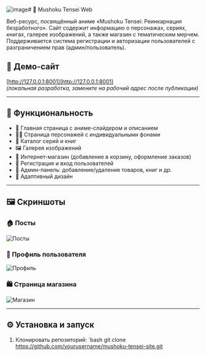 ![image](https://github.com/user-attachments/assets/b3a9974d-8e1c-4c76-a8c8-aac98cf4356e)# 🌟 Mushoku Tensei Web

Веб-ресурс, посвящённый аниме «Mushoku Tensei: Реинкарнация безработного». Сайт содержит информацию о персонажах, сериях, книгах, галерее изображений, а также магазин с тематическим мерчем. Поддерживается система регистрации и авторизации пользователей с разграничением прав (админ/пользователь).

## 🔗 Демо-сайт

[http://127.0.0.1:8001](http://127.0.0.1:8001)  
*(локальная разработка, замените на рабочий адрес после публикации)*

---

## 🧩 Функциональность

- 📌 Главная страница с аниме-слайдером и описанием
- 🧙‍♂️ Страница персонажей с индивидуальными фонами
- 📖 Каталог серий и книг
- 🖼️ Галерея изображений
- 🛒 Интернет-магазин (добавление в корзину, оформление заказов)
- 🔐 Регистрация и вход пользователей
- 👑 Админ-панель: добавление/удаление товаров, книг и др.
- 📱 Адаптивный дизайн

---

## 🖼️ Скриншоты

### 🏠 Посты
![Посты]([./screenshots/home.png](https://sun9-63.userapi.com/s/v1/if2/KupQ0WaiJpCA4DsSy5uxFLXEL7Qb7ZUgELcLEZ9TjoLFcWeRdlWXbz4EuGfp43As7Nri1Im8KrCUZEj35uWv-VUU.jpg?quality=95&as=32x27,48x40,72x60,108x91,160x134,240x202,360x302,480x403,540x454,640x537,720x605,1080x907,1280x1075&from=bu&cs=1280x0))

### 👤 Профиль пользователя
![Профиль]([./screenshots/profile.png](https://sun9-56.userapi.com/s/v1/if2/ThprA5t11gp-yPmTg48UwngD9EEJyvkU8Dvg7q3pqFzSHkLhIuUchaE6jjLIrMrIkgaZ3eo1WLv7_jArP_-B0-Et.jpg?quality=95&as=32x27,48x40,72x60,108x90,160x133,240x200,360x300,480x400,540x450,640x533,720x600,1080x899,1280x1066&from=bu&cs=1280x0))

### 🛍️ Страница магазина
![Магазин]([./screenshots/shop.png](https://sun9-56.userapi.com/s/v1/if2/PblDi-LWzCGSxrHhu4VVzH3acrIDozGn8bjQYuZ8VkeTbINMUSsJWhJNMtzOhyyK-swzWng74ytHTMdYMpxHaWnw.jpg?quality=95&as=32x19,48x29,72x43,108x65,160x96,240x143,360x215,480x287,540x323,640x382,720x430,1080x645,1280x765&from=bu&cs=1280x0))

---

## ⚙️ Установка и запуск

1. Клонировать репозиторий:
`bash
git clone https://github.com/yourusername/mushoku-tensei-site.git
